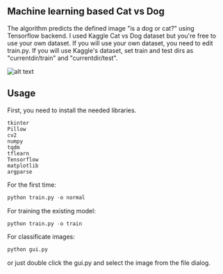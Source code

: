 ## Machine learning based Cat vs Dog
The algorithm predicts the defined image "is a dog or cat?" using Tensorflow backend. 
I used Kaggle Cat vs Dog dataset but you're free to use your own dataset. If you will use your own dataset, you need to edit train.py.
If you will use Kaggle's dataset, set train and test dirs as "currentdir/train" and "currentdir/test".

![alt text](https://i.gyazo.com/4a3af617aa6f0f34591cbe8c519b264a.gif)
## Usage
First, you need to install the needed libraries.
```
tkinter
Pillow
cv2
numpy
tqdm
tflearn
Tensorflow
matplotlib
argparse
```

For the first time:
```python
python train.py -o normal
```
For training the existing model:
```python
python train.py -o train
```
For classificate images:
```python
python gui.py
```
or just double click the gui.py and select the image from the file dialog.

